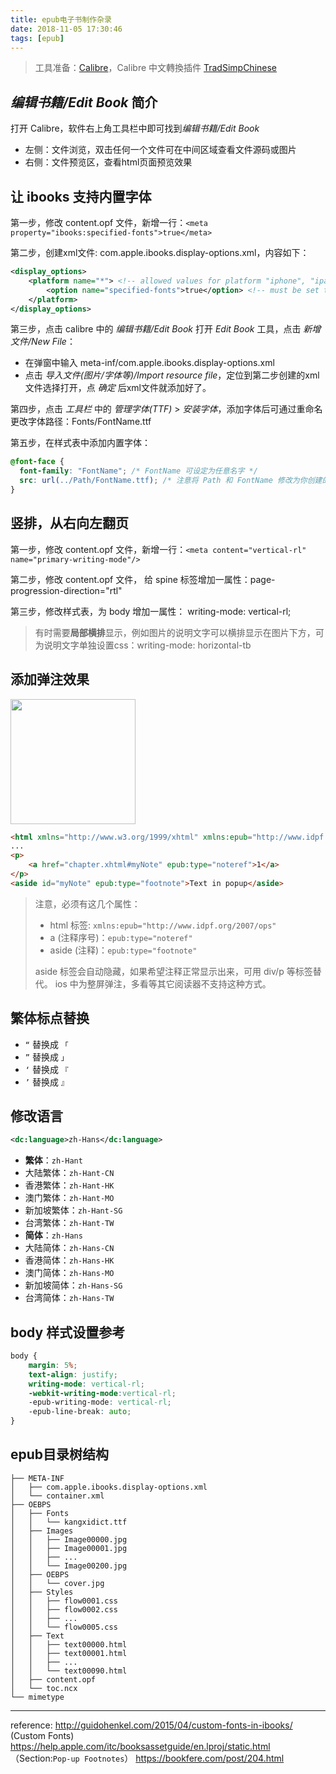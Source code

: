 ```yaml
---
title: epub电子书制作杂录
date: 2018-11-05 17:30:46
tags: [epub]
---
```


> 工具准备：[Calibre](https://calibre-ebook.com/)，Calibre 中文轉換插件 [TradSimpChinese](https://github.com/Hopkins1/TradSimpChinese)


## *编辑书籍/Edit Book* 简介

打开 Calibre，软件右上角工具栏中即可找到*编辑书籍/Edit Book*

- 左侧：文件浏览，双击任何一个文件可在中间区域查看文件源码或图片
- 右侧：文件预览区，查看html页面预览效果

## 让 ibooks 支持内置字体

第一步，修改 content.opf 文件，新增一行：`<meta property="ibooks:specified-fonts">true</meta>`

第二步，创建xml文件: com.apple.ibooks.display-options.xml，内容如下：
```xml
<display_options>
    <platform name="*"> <!-- allowed values for platform "iphone", "ipad", or "*" for all -->
        <option name="specified-fonts">true</option> <!-- must be set to "true" for embedded fonts -->
    </platform>
</display_options>
```

第三步，点击 calibre 中的 *编辑书籍/Edit Book* 打开 *Edit Book* 工具，点击 *新增文件/New File*：
- 在弹窗中输入 meta-inf/com.apple.ibooks.display-options.xml
- 点击 *导入文件(图片/字体等)/Import resource file*，定位到第二步创建的xml文件选择打开，点 *确定* 后xml文件就添加好了。

第四步，点击 *工具栏* 中的 *管理字体(TTF)* > *安装字体*，添加字体后可通过重命名更改字体路径：Fonts/FontName.ttf

第五步，在样式表中添加内置字体：

```css
@font-face {
  font-family: "FontName"; /* FontName 可设定为任意名字 */
  src: url(../Path/FontName.ttf); /* 注意将 Path 和 FontName 修改为你创建的路径名和字体名称 */
}
```

## 竖排，从右向左翻页

第一步，修改 content.opf 文件，新增一行：`<meta content="vertical-rl" name="primary-writing-mode"/>`

第二步，修改 content.opf 文件， 给 spine 标签增加一属性：page-progression-direction="rtl"

第三步，修改样式表，为 body 增加一属性： writing-mode: vertical-rl;

> 有时需要**局部横排**显示，例如图片的说明文字可以横排显示在图片下方，可为说明文字单独设置css：writing-mode: horizontal-tb

## 添加弹注效果

<img src="flowing_footnote.png" width="200px">

```html
<html xmlns="http://www.w3.org/1999/xhtml" xmlns:epub="http://www.idpf.org/2007/ops">
...
<p>
    <a href="chapter.xhtml#myNote" epub:type="noteref">1</a>
</p>
<aside id="myNote" epub:type="footnote">Text in popup</aside>
```

> 注意，必须有这几个属性：
> - html 标签: `xmlns:epub="http://www.idpf.org/2007/ops"`
> - a (注释序号)：`epub:type="noteref"`
> - aside (注释)：`epub:type="footnote"`
>
> aside 标签会自动隐藏，如果希望注释正常显示出来，可用 div/p 等标签替代。
> ios 中为整屏弹注，多看等其它阅读器不支持这种方式。


## 繁体标点替换

- `“` 替换成 `「`
- `”` 替换成 `」`
- `‘` 替换成 `『`
- `’` 替换成 `』`

## 修改语言

```xml
<dc:language>zh-Hans</dc:language>
```

- **繁体**：`zh-Hant`
- 大陆繁体：`zh-Hant-CN`
- 香港繁体：`zh-Hant-HK`
- 澳门繁体：`zh-Hant-MO`
- 新加坡繁体：`zh-Hant-SG`
- 台湾繁体：`zh-Hant-TW`
- **简体**：`zh-Hans`
- 大陆简体：`zh-Hans-CN`
- 香港简体：`zh-Hans-HK`
- 澳门简体：`zh-Hans-MO`
- 新加坡简体：`zh-Hans-SG`
- 台湾简体：`zh-Hans-TW`

## body 样式设置参考

```css
body {
    margin: 5%;
    text-align: justify;
    writing-mode: vertical-rl;
    -webkit-writing-mode:vertical-rl;
    -epub-writing-mode: vertical-rl;
    -epub-line-break: auto;
}
```


## epub目录树结构

```
├── META-INF
│   ├── com.apple.ibooks.display-options.xml
│   └── container.xml
├── OEBPS
│   ├── Fonts
│   │   └── kangxidict.ttf
│   ├── Images
│   │   ├── Image00000.jpg
│   │   ├── Image00001.jpg
│   │   ├── ...
│   │   └── Image00200.jpg
│   ├── OEBPS
│   │   └── cover.jpg
│   ├── Styles
│   │   ├── flow0001.css
│   │   ├── flow0002.css
│   │   ├── ...
│   │   └── flow0005.css
│   ├── Text
│   │   ├── text00000.html
│   │   ├── text00001.html
│   │   ├── ...
│   │   └── text00090.html
│   ├── content.opf
│   └── toc.ncx
└── mimetype
```

---
reference:
http://guidohenkel.com/2015/04/custom-fonts-in-ibooks/ (Custom Fonts)
https://help.apple.com/itc/booksassetguide/en.lproj/static.html （Section:`Pop-up Footnotes`）
https://bookfere.com/post/204.html

